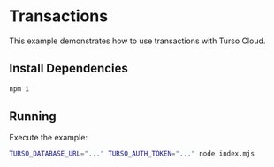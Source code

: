 # Transactions

This example demonstrates how to use transactions with Turso Cloud.

## Install Dependencies

```bash
npm i
```

## Running

Execute the example:

```bash
TURSO_DATABASE_URL="..." TURSO_AUTH_TOKEN="..." node index.mjs
```
